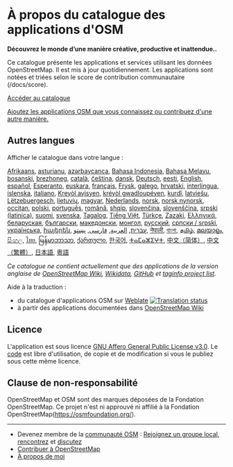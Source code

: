 # À propos du catalogue des applications d'OSM

**Découvrez le monde d’une manière créative, productive et inattendue..**

Ce catalogue présente les applications et services utilisant les données
OpenStreetMap. Il est mis à jour quotidiennement. Les applications sont notées
et triées selon le score de contribution communautaire (/docs/score).

[Accéder au catalogue](https://osm-apps.org)

[Ajoutez les applications OSM que vous connaissez ou contribuez d'une autre
manière.](https://wiki.openstreetmap.org/wiki/OSM_Apps_Catalog)

## Autres langues

Afficher le catalogue dans votre langue :

[Afrikaans](/?lang=af), [asturianu](/?lang=ast), [azərbaycanca](/?lang=az),
[Bahasa Indonesia](/?lang=id), [Bahasa Melayu](/?lang=ms),
[bosanski](/?lang=bs), [brezhoneg](/?lang=br), [català](/?lang=ca),
[čeština](/?lang=cs), [dansk](/?lang=da), [Deutsch](/?lang=de),
[eesti](/?lang=et), [English](/?lang=en), [español](/?lang=es),
[Esperanto](/?lang=eo), [euskara](/?lang=eu), [français](/?lang=fr),
[Frysk](/?lang=fy), [galego](/?lang=gl), [hrvatski](/?lang=hr),
[interlingua](/?lang=ia), [íslenska](/?lang=is), [italiano](/?lang=it), [Kreyòl
ayisyen](/?lang=ht), [kréyòl gwadloupéyen](/?lang=gcf), [kurdî](/?lang=ku),
[latviešu](/?lang=lv), [Lëtzebuergesch](/?lang=lb), [lietuvių](/?lang=lt),
[magyar](/?lang=hu), [Nederlands](/?lang=nl), [norsk](/?lang=no), [norsk
nynorsk](/?lang=nn), [occitan](/?lang=oc), [polski](/?lang=pl),
[português](/?lang=pt), [română](/?lang=ro), [shqip](/?lang=sq),
[slovenčina](/?lang=sk), [slovenščina](/?lang=sl), [srpski
(latinica)](/?lang=sr-latn), [suomi](/?lang=fi), [svenska](/?lang=sv),
[Tagalog](/?lang=tl), [Tiếng Việt](/?lang=vi), [Türkçe](/?lang=tr),
[Zazaki](/?lang=diq), [Ελληνικά](/?lang=el), [беларуская](/?lang=be),
[български](/?lang=bg), [македонски](/?lang=mk), [монгол](/?lang=mn),
[русский](/?lang=ru), [српски / srpski](/?lang=sr), [українська](/?lang=uk),
[հայերեն](/?lang=hy), [עברית](/?lang=he), [العربية](/?lang=ar),
[فارسی](/?lang=fa), [پښتو](/?lang=ps), [नेपाली](/?lang=ne), [বাংলা](/?lang=bn),
[தமிழ்](/?lang=ta), [മലയാളം](/?lang=ml), [සිංහල](/?lang=si), [ไทย](/?lang=th),
[မြန်မာဘာသာ](/?lang=my), [ქართული](/?lang=ka), [한국어](/?lang=ko),
[ⵜⴰⵎⴰⵣⵉⵖⵜ](/?lang=tzm), [中文（简体）](/?lang=zh-hans), [中文（繁體）](/?lang=zh-hant),
[日本語](/?lang=ja), [粵語](/?lang=yue)

_Ce catalogue ne contient actuellement que des applications de la version
anglaise de [OpenStreetMap Wiki](https://wiki.openstreetmap.org/),
[Wikidata](https://www.wikidata.org/), [GitHub](https://github.com/) et [taginfo
project list](https://taginfo.openstreetmap.org/projects)._

Aide à la traduction :

- du catalogue d'applications OSM sur
  [Weblate](https://hosted.weblate.org/projects/osm-apps-catalog)
  <a href="https://hosted.weblate.org/engage/osm-apps-catalog/" target="_blank" rel="noreferrer">
  <img src="https://hosted.weblate.org/widget/osm-apps-catalog/svg-badge.svg" alt="Translation status" />
  </a>
- à partir des applications documentées dans [OpenStreetMap
  Wiki](https://wiki.openstreetmap.org/wiki/Wiki_Translation)

## Licence

L'application est sous licence [GNU Affero General Public License
v3.0](https://github.com/ToastHawaii/osm-apps-catalog/blob/main/LICENSE). Le
[code](https://github.com/ToastHawaii/osm-apps-catalog) est libre d'utilisation,
de copie et de modification si vous le publiez sous cette même licence.

## Clause de non-responsabilité

OpenStreetMap et OSM sont des marques déposées de la Fondation OpenStreetMap. Ce
projet n'est ni approuvé ni affilié à la Fondation
OpenStreetMap(https://osmfoundation.org/).

---

- Devenez membre de la [communauté
  OSM](https://resultmaps.neis-one.org/oooc?layers=B&zoom=5&lat=47.6215&lon=7.5816&contributors=TTTTTT)
  : [Rejoignez un groupe local](https://usergroups.openstreetmap.de/),
  [rencontrez](https://osmcal.org/) et [discutez](https://community.osm.be/)
- [Contribuer à
  OpenStreetMap](https://wiki.openstreetmap.org/wiki/How_to_contribute)
- [À propos de moi](https://wiki.openstreetmap.org/wiki/User:ToastHawaii)
